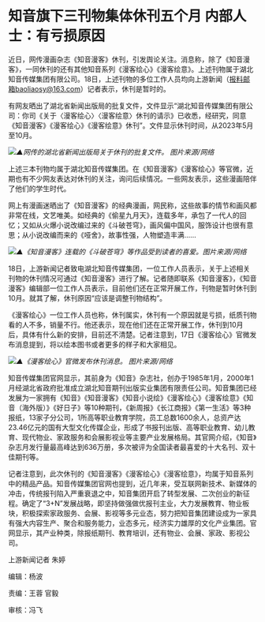 # 知音旗下三刊物集体休刊五个月 内部人士：有亏损原因

近日，网传漫画杂志《知音漫客》休刊，引发舆论关注。消息称，除了《知音漫客》，一同休刊的还有其他知音系列《漫客绘心》《漫客绘意》。上述刊物属于湖北知音传媒集团有限公司。18日，上述刊物的多位工作人员均向上游新闻（报料邮箱baoliaosy@163.com）记者表示，休刊是暂时的。

有网友晒出了湖北省新闻出版局的批复文件，文件显示“湖北知音传媒集团有限公司：你司《关于〈漫客绘心〉〈漫客绘意〉休刊的请示》已收悉，经研究，同意《知音漫客》《漫客绘心》《漫客绘意》休刊”。文件显示休刊时间，从2023年5月至10月。

![](https://inews.gtimg.com/om_bt/OAVzpw4-rIHMXlvM_6RUbcK413WdDrCZhG3jr0tah5QuIAA/1000)_▲网传的湖北省新闻出版局关于休刊的批复文件。
图片来源/网络_

上述三本刊物均属于湖北知音传媒集团。在《知音漫客》《漫客绘心》等官微，近期也有不少网友表达对休刊的关注，询问后续情况。一些网友表示，这些漫画陪伴了他们的学生时代。

网上有漫画迷晒出了《知音漫客》的经典漫画，网民称，这些故事的情节和画风都非常在线，文艺唯美。如经典的《偷星九月天》，连载多年，承包了一代人的回忆；又如从火爆小说改编过来的《斗破苍穹》，画风偏中国风，服饰设计也很有意思；从小说改编而来的《哑舍》，故事性强，人物塑造丰满……

![](https://inews.gtimg.com/om_bt/O-kj2E0ze_a7Ip105BnE03uz9H6ixXzIQZFzD85omBOdgAA/1000)_▲《知音漫客》连载的《斗破苍穹》等作品受到读者的喜爱。图片来源/网络_

18日，上游新闻记者致电湖北知音传媒集团，一位工作人员表示，关于上述相关刊物的休刊情况可通过《知音漫客》进行了解。记者随即联系《知音漫客》，《知音漫客》编辑部一位工作人员表示，目前他们还在正常开展工作，刊物是暂时休刊到10月。就其了解，休刊原因“应该是调整刊物结构”。

《漫客绘心》一位工作人员也称，休刊属实，休刊有一个原因就是亏损，纸质刊物看的人不多，销量不行。他还表示，现在他们还在正常开展工作，休刊到10月后，具体有什么新的安排，目前还不清楚。记者注意到，17日《漫客绘心》官微发布消息提到，将以绘本图书或者更多的样子和大家相见。

![](https://inews.gtimg.com/om_bt/OqbZdAI-Up0YyHqMsOCZllnrXRFAKRYBgJx9VEANXBEowAA/1000)_▲《漫客绘心》官微发布休刊消息。 图片来源/网络_

知音传媒集团官网显示，其前身为《知音》杂志社，创办于1985年1月，2000年1月经湖北省政府批准成立湖北知音期刊出版实业集团有限责任公司。知音集团已经发展为一家拥有《知音》《知音漫客》《知音小说绘》《漫客绘心》《漫客绘意》《知音（海外版）》《好日子》等10种期刊，《新周报》《长江商报》《第一生活》等3种报纸，13家子分公司，1所高等职业教育学院，员工总数1600余人，总资产达23.46亿元的国有大型文化传媒企业，形成了书报刊出版、高等职业教育、幼儿教育、现代物业、家政服务和会展影视业等主要产业发展格局。其官网介绍，《知音》杂志月发行量最高峰达到636万册，多次被评为全国读者最喜爱的十大名刊、双十佳期刊等。

记者注意到，此次休刊的《知音漫客》《漫客绘心》《漫客绘意》，均属于知音系列中的精品产品。知音传媒集团官网也提到，近几年来，受互联网新技术、新媒体的冲击，传统报刊陷入严重衰退之中，知音集团开启了转型发展、二次创业的新征程。确定了“3+N”发展战略，即坚持做强做优报刊主业，大力发展教育、物业板块，积极探索家政服务、会展、影视等多元业态，努力把知音集团建设成为一家具有强大内容生产、聚合和服务能力，业态多元，经济实力雄厚的文化产业集团。官网显示，其产业种类，除报纸期刊、教育培训，还有物业、会展、家政、影视公司。

上游新闻记者 朱婷

编辑：杨波

责编：王蓉 官毅

审核：冯飞

